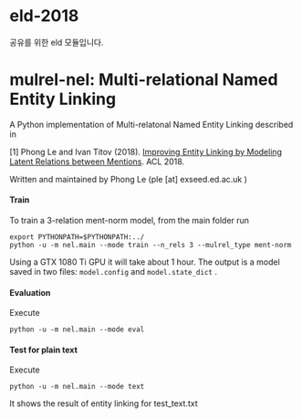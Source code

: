 # eld-2018
공유를 위한 eld 모듈입니다.

mulrel-nel: Multi-relational Named Entity Linking
========

A Python implementation of Multi-relatonal Named Entity Linking described in 

[1] Phong Le and Ivan Titov (2018). [Improving Entity Linking by 
Modeling Latent Relations between Mentions](https://arxiv.org/pdf/1804.10637.pdf). ACL 2018.

Written and maintained by Phong Le (ple [at] exseed.ed.ac.uk )

#### Train

To train a 3-relation ment-norm model, from the main folder run 

    export PYTHONPATH=$PYTHONPATH:../
    python -u -m nel.main --mode train --n_rels 3 --mulrel_type ment-norm
 
Using a GTX 1080 Ti GPU it will take about 1 hour. The output is a model saved in two files: 
`model.config` and `model.state_dict` . 

#### Evaluation

Execute

    python -u -m nel.main --mode eval
    
#### Test for plain text

Execute

    python -u -m nel.main --mode text

It shows the result of entity linking for test_text.txt
